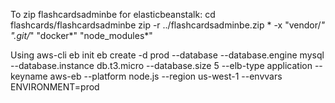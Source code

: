 To zip flashcardsadminbe for elasticbeanstalk:
cd flashcards/flashcardsadminbe
zip -r ../flashcardsadminbe.zip * -x "vendor/*" ".git/*" "docker*" "node_modules*"

Using aws-cli
eb init
eb create -d prod --database --database.engine mysql --database.instance db.t3.micro --database.size 5 --elb-type application --keyname aws-eb --platform node.js --region us-west-1 --envvars ENVIRONMENT=prod
